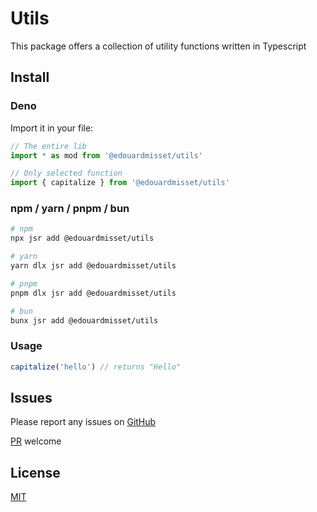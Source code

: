 # Utils

This package offers a collection of utility functions written in Typescript

## Install

### Deno

Import it in your file:

```ts
// The entire lib
import * as mod from '@edouardmisset/utils'

// Only selected function
import { capitalize } from '@edouardmisset/utils'
```

### npm / yarn / pnpm / bun

```sh
# npm
npx jsr add @edouardmisset/utils

# yarn
yarn dlx jsr add @edouardmisset/utils

# pnpm
pnpm dlx jsr add @edouardmisset/utils

# bun
bunx jsr add @edouardmisset/utils
```

### Usage

```ts
capitalize('hello') // returns "Hello"
```

## Issues

Please report any issues on
[GitHub](https://github.com/edouardmisset/utils/issues)

[PR](https://github.com/edouardmisset/utils/pulls) welcome

## License

[MIT](./LICENSE)
